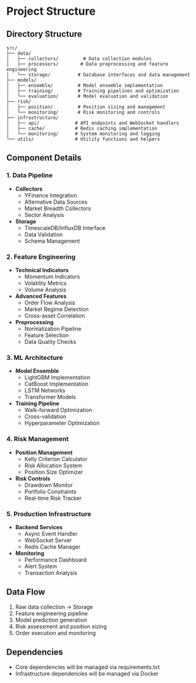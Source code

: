 # Project Structure

## Directory Structure
```
src/
├── data/
│   ├── collectors/         # Data collection modules
│   ├── processors/        # Data preprocessing and feature engineering
│   └── storage/          # Database interfaces and data management
├── models/
│   ├── ensemble/         # Model ensemble implementation
│   ├── training/         # Training pipelines and optimization
│   └── evaluation/       # Model evaluation and validation
├── risk/
│   ├── position/         # Position sizing and management
│   └── monitoring/       # Risk monitoring and controls
├── infrastructure/
│   ├── api/             # API endpoints and WebSocket handlers
│   ├── cache/           # Redis caching implementation
│   └── monitoring/      # System monitoring and logging
└── utils/               # Utility functions and helpers
```

## Component Details

### 1. Data Pipeline
- **Collectors**
  - YFinance Integration
  - Alternative Data Sources
  - Market Breadth Collectors
  - Sector Analysis
- **Storage**
  - TimescaleDB/InfluxDB Interface
  - Data Validation
  - Schema Management

### 2. Feature Engineering
- **Technical Indicators**
  - Momentum Indicators
  - Volatility Metrics
  - Volume Analysis
- **Advanced Features**
  - Order Flow Analysis
  - Market Regime Detection
  - Cross-asset Correlation
- **Preprocessing**
  - Normalization Pipeline
  - Feature Selection
  - Data Quality Checks

### 3. ML Architecture
- **Model Ensemble**
  - LightGBM Implementation
  - CatBoost Implementation
  - LSTM Networks
  - Transformer Models
- **Training Pipeline**
  - Walk-forward Optimization
  - Cross-validation
  - Hyperparameter Optimization

### 4. Risk Management
- **Position Management**
  - Kelly Criterion Calculator
  - Risk Allocation System
  - Position Size Optimizer
- **Risk Controls**
  - Drawdown Monitor
  - Portfolio Constraints
  - Real-time Risk Tracker

### 5. Production Infrastructure
- **Backend Services**
  - Async Event Handler
  - WebSocket Server
  - Redis Cache Manager
- **Monitoring**
  - Performance Dashboard
  - Alert System
  - Transaction Analysis

## Data Flow
1. Raw data collection → Storage
2. Feature engineering pipeline
3. Model prediction generation
4. Risk assessment and position sizing
5. Order execution and monitoring

## Dependencies
- Core dependencies will be managed via requirements.txt
- Infrastructure dependencies will be managed via Docker
